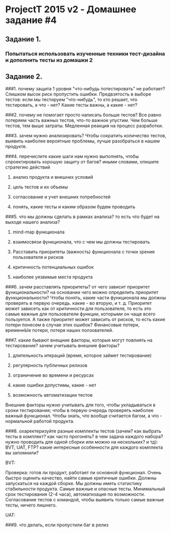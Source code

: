# ProjectT 2015 v2 - Домашнее задание #4
## Задание 1.
### Попытаться использовать изученные техники тест-дизайна и дополнить тесты из домашки 2

## Задание 2.

###1. почему защита 1 уровня "что-нибудь потестировать" не работает?
Слишком высок риск пропустить ошибки. Предвзятость в выборе тестов: если мы тестируем "что-нибудь", то кто решает, что тестировать, а что - нет? Какие тесты важны, а какие - нет?

###2. почему не помогает просто написать больше тестов?
Все равно потеряем часть важных тестов, что-то важное упустим. Чем больше тестов, тем выше затраты. Медленная реакция на процесс разработки.

###3. зачем нужно анализировать?
Чтобы сократить количество тестов, выявить наиболее вероятные проблемы, лучше разобраться в нашем продукте.

###4. перечислите какие шаги нам нужно выполнять, чтобы спроектировать хорошую защиту от багов? иными словами, опишите стратегию действий
1) анализ продукта и внешних условий

2) цель тестов и их объемы

3) согласование и учет внешних потребностей

4) понять, какие тесты и каким образом будем проводить

###5. что мы должны сделать в рамках анализа? то есть что будет на выходе нашего анализа?
1) mind-map функционала

2) взаимосвязи функционала, что с чем мы должны тестировать

3) Расставить приоритеты (важность) функционала с точки зрения пользователя и рисков

4) критичность потенциальных ошибок

5) наиболее уязвимые места продукта

###6. зачем расставлять приоритеты? от чего зависит приоритет функциональности? на основании чего можно определить приоритет функциональности?
Чтобы понять, какие части функционала мы должны проверять в первую очередь. какие - во вторую, и т. д. Приоритет может зависеть как от критичности для пользователя, то есть это самые важные для пользователи функции, которыми он чаще всего пользуется. А также приоритет может зависить от рисков, то есть какие потери понесем в случае этих ошибок? Финансовые потери, временнЫе потери, потеря наших ползователей.

###7. какие бывают внещние факторы, которые могут повлиять на тестирование? зачем учитывать внешние факторы?
1) длительность итераций (время, которое займет тестирование)

2) регулярность публичных релизов

3) ограничение во времени и ресурсах

4) какие ошибки допустимы, какие - нет

5) возможность автоматизации тестов

Внешние факторы нужно учитывать для того, чтобы укладываться в сроки тестирования; чтобы в первую очередь проверять наиболее важный функционал. Чтобы знать, что вообще считается багом, а что - нормальной работой продукта.

###8. охаректеризуйте разные комплекты тестов (зачем? как выбрать тесты в комплект? как часто прогонять? в чем задача каждого набора? нужно проводить для одной сборки или можно на нескольких? и тд): BVT, UAT, FTP? какие интересные особенности для каждого комплекта вы запомнили?

BVT:

Проверка: готов ли продукт, работает ли основной функционал. Очень быстро оценить качество, найти самые критичные ошибки. Должны запускаться на каждой сборке. Мы должны иметь статистику стабильности продукта. Самые важные и опасные тесты. Минимальный срок тестирования (2-4 часа), автоматизация по возможности. Согласование тестов с командой, чтобы выявить только самые важные тесты, ничего лишнего.

UAT:



###9. что делать, если пропустили баг в релиз
